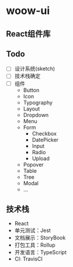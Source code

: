 # woow-ui

## React组件库

## Todo

- [ ] 设计系统(sketch)
- [ ] 技术栈确定
- [ ] 组件
    - Button
    - Icon
    - Typography
    - Layout
    - Dropdown
    - Menu
    - Form
        - Checkbox
        - DatePicker
        - Input
        - Radio
        - Upload
    - Popover
    - Table
    - Tree
    - Modal
    - ...
 
## 技术栈

- React
- 单元测试：Jest
- 文档展示：StoryBook
- 打包工具：Rollup
- 开发语言：TypeScript
- CI: TravisCI
